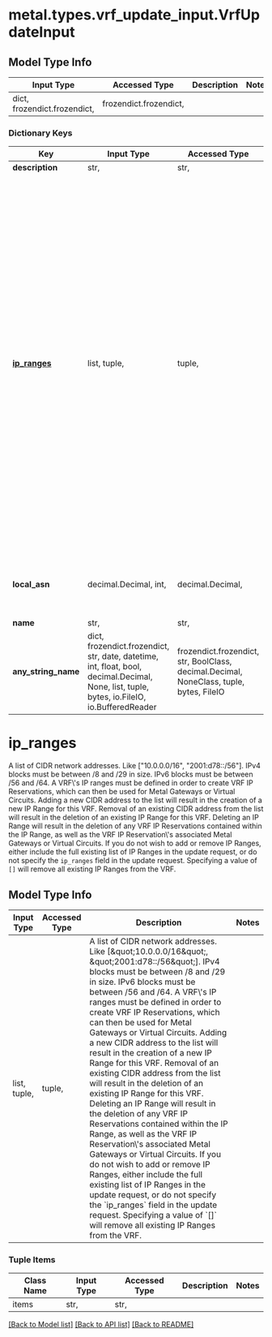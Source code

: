 # metal.types.vrf_update_input.VrfUpdateInput

## Model Type Info
Input Type | Accessed Type | Description | Notes
------------ | ------------- | ------------- | -------------
dict, frozendict.frozendict,  | frozendict.frozendict,  |  | 

### Dictionary Keys
Key | Input Type | Accessed Type | Description | Notes
------------ | ------------- | ------------- | ------------- | -------------
**description** | str,  | str,  |  | [optional] 
**[ip_ranges](#ip_ranges)** | list, tuple,  | tuple,  | A list of CIDR network addresses. Like [\&quot;10.0.0.0/16\&quot;, \&quot;2001:d78::/56\&quot;]. IPv4 blocks must be between /8 and /29 in size. IPv6 blocks must be between /56 and /64. A VRF\\&#x27;s IP ranges must be defined in order to create VRF IP Reservations, which can then be used for Metal Gateways or Virtual Circuits. Adding a new CIDR address to the list will result in the creation of a new IP Range for this VRF. Removal of an existing CIDR address from the list will result in the deletion of an existing IP Range for this VRF. Deleting an IP Range will result in the deletion of any VRF IP Reservations contained within the IP Range, as well as the VRF IP Reservation\\&#x27;s associated Metal Gateways or Virtual Circuits. If you do not wish to add or remove IP Ranges, either include the full existing list of IP Ranges in the update request, or do not specify the &#x60;ip_ranges&#x60; field in the update request. Specifying a value of &#x60;[]&#x60; will remove all existing IP Ranges from the VRF. | [optional] 
**local_asn** | decimal.Decimal, int,  | decimal.Decimal,  | The new &#x60;local_asn&#x60; value for the VRF. This field cannot be updated when there are active Interconnection Virtual Circuits associated to the VRF. | [optional] value must be a 32 bit integer
**name** | str,  | str,  |  | [optional] 
**any_string_name** | dict, frozendict.frozendict, str, date, datetime, int, float, bool, decimal.Decimal, None, list, tuple, bytes, io.FileIO, io.BufferedReader | frozendict.frozendict, str, BoolClass, decimal.Decimal, NoneClass, tuple, bytes, FileIO | any string name can be used but the value must be the correct type | [optional]

# ip_ranges

A list of CIDR network addresses. Like [\"10.0.0.0/16\", \"2001:d78::/56\"]. IPv4 blocks must be between /8 and /29 in size. IPv6 blocks must be between /56 and /64. A VRF\\'s IP ranges must be defined in order to create VRF IP Reservations, which can then be used for Metal Gateways or Virtual Circuits. Adding a new CIDR address to the list will result in the creation of a new IP Range for this VRF. Removal of an existing CIDR address from the list will result in the deletion of an existing IP Range for this VRF. Deleting an IP Range will result in the deletion of any VRF IP Reservations contained within the IP Range, as well as the VRF IP Reservation\\'s associated Metal Gateways or Virtual Circuits. If you do not wish to add or remove IP Ranges, either include the full existing list of IP Ranges in the update request, or do not specify the `ip_ranges` field in the update request. Specifying a value of `[]` will remove all existing IP Ranges from the VRF.

## Model Type Info
Input Type | Accessed Type | Description | Notes
------------ | ------------- | ------------- | -------------
list, tuple,  | tuple,  | A list of CIDR network addresses. Like [\&quot;10.0.0.0/16\&quot;, \&quot;2001:d78::/56\&quot;]. IPv4 blocks must be between /8 and /29 in size. IPv6 blocks must be between /56 and /64. A VRF\\&#x27;s IP ranges must be defined in order to create VRF IP Reservations, which can then be used for Metal Gateways or Virtual Circuits. Adding a new CIDR address to the list will result in the creation of a new IP Range for this VRF. Removal of an existing CIDR address from the list will result in the deletion of an existing IP Range for this VRF. Deleting an IP Range will result in the deletion of any VRF IP Reservations contained within the IP Range, as well as the VRF IP Reservation\\&#x27;s associated Metal Gateways or Virtual Circuits. If you do not wish to add or remove IP Ranges, either include the full existing list of IP Ranges in the update request, or do not specify the &#x60;ip_ranges&#x60; field in the update request. Specifying a value of &#x60;[]&#x60; will remove all existing IP Ranges from the VRF. | 

### Tuple Items
Class Name | Input Type | Accessed Type | Description | Notes
------------- | ------------- | ------------- | ------------- | -------------
items | str,  | str,  |  | 

[[Back to Model list]](../../README.md#documentation-for-models) [[Back to API list]](../../README.md#documentation-for-api-endpoints) [[Back to README]](../../README.md)


